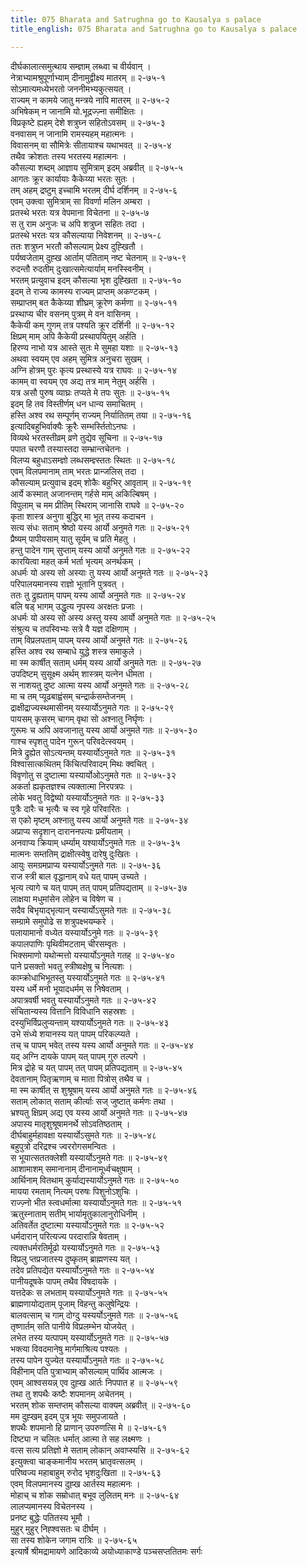 ```yaml
---
title: 075 Bharata and Satrughna go to Kausalya s palace
title_english: 075 Bharata and Satrughna go to Kausalya s palace

---
```


<div class="audioEmbed"  caption="श्रीराम-हरिसीताराममूर्ति-घनपाठिभ्यां वचनम्" src="https://archive.org/download/Ramayana-recitation-Sriram-harisItArAmamUrti-Ghanapaati-v2/Kanda_2/Kanda_2_AYK-075-Bharatha_Kousalya_Samvadaha.mp3"></div>

दीर्घकालात्समुत्थाय सम्ज्ञाम् लब्ध्वा च वीर्यवान् ।  
नेत्राभ्यामश्रुपूर्णाभ्याम् दीनामुद्वीक्ष्य मातरम् ॥ २-७५-१  
सोऽमात्यमध्येभरतो जननीमभ्यकुत्सयत् ।  
राज्यम् न कामये जातु मन्त्रये नापि मातरम् ॥ २-७५-२  
अभिषेकम् न जानामि यो.भूद्रज्ज़्ना समीक्षितः ।  
विप्रकृष्टे ह्यहम् देशे शत्रुघ्न सहितोऽवसम् ॥ २-७५-३  
वनवासम् न जानामि रामस्यहम् महात्मनः ।  
विवासनम् वा सौमित्रेः सीतायाश्च यथाभवत् ॥ २-७५-४  
तथैव क्रोशतः तस्य भरतस्य महात्मनः ।  
कौसल्या शब्दम् आज्ञाय सुमित्राम् इदम् अब्रवीत् ॥ २-७५-५  
आगतः क्रूर कार्यायाः कैकेय्या भरतः सुतः ।  
तम् अहम् द्रष्टुम् इच्चामि भरतम् दीर्घ दर्शिनम् ॥ २-७५-६  
एवम् उक्त्वा सुमित्राम् सा विवर्णा मलिन अम्बरा ।  
प्रतस्थे भरतः यत्र वेपमाना विचेतना ॥ २-७५-७  
स तु राम अनुजः च अपि शत्रुघ्न सहितः तदा ।  
प्रतस्थे भरतः यत्र कौसल्याया निवेशनम् ॥ २-७५-८  
ततः शत्रुघ्न भरतौ कौसल्याम् प्रेक्ष्य दुह्खितौ ।  
पर्यष्वजेताम् दुह्ख आर्ताम् पतिताम् नष्ट चेतनाम् ॥ २-७५-९  
रुदन्तौ रुदतीम् दुःखात्समेत्यार्याम् मनस्स्विनीम् ।  
भरतम् प्रत्युवाच इदम् कौसल्या भृश दुह्खिता ॥ २-७५-१०  
इदम् ते राज्य कामस्य राज्यम् प्राप्तम् अकण्टकम् ।  
सम्प्राप्तम् बत कैकेय्या शीघ्रम् क्रूरेण कर्मणा ॥ २-७५-११  
प्रस्थाप्य चीर वसनम् पुत्रम् मे वन वासिनम् ।  
कैकेयी कम् गुणम् तत्र पश्यति क्रूर दर्शिनी ॥ २-७५-१२  
क्षिप्रम् माम् अपि कैकेयी प्रस्थापयितुम् अर्हति ।  
हिरण्य नाभो यत्र आस्ते सुतः मे सुमहा यशाः ॥ २-७५-१३  
अथवा स्वयम् एव अहम् सुमित्र अनुचरा सुखम् ।  
अग्नि होत्रम् पुरः कृत्य प्रस्थास्ये यत्र राघवः ॥ २-७५-१४  
कामम् वा स्वयम् एव अद्य तत्र माम् नेतुम् अर्हसि ।  
यत्र असौ पुरुष व्याघ्रः तप्यते मे तपः सुतः ॥ २-७५-१५  
इदम् हि तव विस्तीर्णम् धन धान्य समाचितम् ।  
हस्ति अश्व रथ सम्पूर्णम् राज्यम् निर्यातितम् तया ॥ २-७५-१६  
इत्यादिबहुभिर्वाक्यैः क्रूरैः सम्भर्स्तितोऽनघः ।  
विव्यथे भरतस्तीव्रम् व्रणे तुद्येव सूचिना ॥ २-७५-१७  
पपात चरणौ तस्यास्तदा सम्भ्रान्तचेतनः ।  
विलप्य बहुधाऽसम्ज्ञो लब्धसम्ज्ञ्स्ततः स्थितः ॥ २-७५-१८  
एवम् विलपमानाम् ताम् भरतः प्रान्जलिस् तदा ।  
कौसल्याम् प्रत्युवाच इदम् शोकैः बहुभिर् आवृताम् ॥ २-७५-१९  
आर्ये कस्मात् अजानन्तम् गर्हसे माम् अकिल्बिषम् ।  
विपुलाम् च मम प्रीतिम् स्थिराम् जानासि राघवे ॥ २-७५-२०  
कृता शास्त्र अनुगा बुद्धिर् मा भूत् तस्य कदाचन ।  
सत्य संधः सताम् श्रेष्ठो यस्य आर्यो अनुमते गतः ॥ २-७५-२१  
प्रैष्यम् पापीयसाम् यातु सूर्यम् च प्रति मेहतु ।  
हन्तु पादेन गाम् सुप्ताम् यस्य आर्यो अनुमते गतः ॥ २-७५-२२  
कारयित्वा महत् कर्म भर्ता भृत्यम् अनर्थकम् ।  
अधर्मः यो अस्य सो अस्याः तु यस्य आर्यो अनुमते गतः ॥ २-७५-२३  
परिपालयमानस्य राज्ञो भूतानि पुत्रवत् ।  
ततः तु द्रुह्यताम् पापम् यस्य आर्यो अनुमते गतः ॥ २-७५-२४  
बलि षड् भागम् उद्धृत्य नृपस्य अरक्षतः प्रजाः ।  
अधर्मः यो अस्य सो अस्य अस्तु यस्य आर्यो अनुमते गतः ॥ २-७५-२५  
संश्रुत्य च तपस्विभ्यः सत्रे वै यज्ञ दक्षिणाम् ।  
ताम् विप्रलपताम् पापम् यस्य आर्यो अनुमते गतः ॥ २-७५-२६  
हस्ति अश्व रथ सम्बाधे युद्धे शस्त्र समाकुले ।  
मा स्म कार्षीत् सताम् धर्मम् यस्य आर्यो अनुमते गतः ॥ २-७५-२७  
उपदिष्टम् सुसूक्ष्म अर्थम् शास्त्रम् यत्नेन धीमता ।  
स नाशयतु दुष्ट आत्मा यस्य आर्यो अनुमते गतः ॥ २-७५-२८  
मा च तम् प्यूढबाह्वंसम् चन्द्रार्कसम्तेजनम् ।  
द्राक्षीद्राज्यस्थमासीनम् यस्यार्योऽनुमते गतः ॥ २-७५-२९  
पायसम् कृसरम् चागम् वृथा सो अश्नातु निर्घृणः ।  
गुरूमः च अपि अवजानातु यस्य आर्यो अनुमते गतः ॥ २-७५-३०  
गाश्च स्पृशतु पादेन गुरून् परिवदेत्स्वयम् ।  
मित्रे द्रुह्येत सोऽत्यन्तम् यस्यार्योऽनुमते गतः ॥ २-७५-३१  
विश्वासात्कथितम् किंचित्परिवादम् मिथः क्वचित् ।  
विवृणोतु स दुष्टात्मा यस्यार्योओऽनुमते गतः ॥ २-७५-३२  
अकर्ता ह्यकृतज्ञश्च त्यक्तात्मा निरपत्रपः ।  
लोके भवतु विद्वेष्यो यस्यार्योऽनुमते गतः ॥ २-७५-३३  
पुत्रैः दारैः च भृत्यैः च स्व गृहे परिवारितः ।  
स एको मृष्टम् अश्नातु यस्य आर्यो अनुमते गतः ॥ २-७५-३४  
अप्राप्य सदृशान् दाराननपत्यः प्रमीयताम् ।  
अनवाप्य क्रियाम् धर्म्याम् यश्यार्योऽनुमते गतः ॥ २-७५-३५  
मात्मनः सम्ततिम् द्राक्षीत्स्वेषु दारेषु दुःखितः ।  
आयुः समग्रमप्राप्य यस्यार्योऽनुमते गतः ॥ २-७५-३६  
राज स्त्री बाल वृद्धानाम् वधे यत् पापम् उच्यते ।  
भृत्य त्यागे च यत् पापम् तत् पापम् प्रतिपद्यताम् ॥ २-७५-३७  
लाक्षया मधुमांसेन लोहेन च विषेण च ।  
सदैव बिभृयाद्भृत्यान् यस्यार्योऽसुमते गतः ॥ २-७५-३८  
सम्ग्रामे समुपोढे स शत्रुपक्ष्भयम्करे ।  
पलायामानो वध्येत यस्यार्योऽनुमे गतः ॥ २-७५-३९  
कपालपाणिः पृथिवीमटताम् चीरसम्वृतः ।  
भिक्समाणो यथोन्मत्तो यस्यार्योऽनुमते गतह् ॥ २-७५-४०  
पाने प्रसक्तो भवतु स्त्रीष्वक्षेषु च नित्यशः ।  
काम्क्रोधाभिभूतस्तु यस्यार्योऽनुमते गतः ॥ २-७५-४१  
यस्य धर्मे मनो भूयादधर्मम् स निषेवताम् ।  
अपात्रवर्षी भवतु यस्यार्योऽनुमते गतः ॥ २-७५-४२  
संचितान्यस्य वित्तानि विविधानि सहस्रशः ।  
दस्युभिर्विप्रलुप्यन्ताम् यश्यार्योऽनुमते गतः ॥ २-७५-४३  
उभे संध्ये शयानस्य यत् पापम् परिकल्प्यते ।  
तच् च पापम् भवेत् तस्य यस्य आर्यो अनुमते गतः ॥ २-७५-४४  
यद् अग्नि दायके पापम् यत् पापम् गुरु तल्पगे ।  
मित्र द्रोहे च यत् पापम् तत् पापम् प्रतिपद्यताम् ॥ २-७५-४५  
देवतानाम् पितृऋणाम् च माता पित्रोस् तथैव च ।  
मा स्म कार्षीत् स शुश्रूषाम् यस्य आर्यो अनुमते गतः ॥ २-७५-४६  
सताम् लोकात् सताम् कीर्त्याः सज् जुष्टात् कर्मणः तथा ।  
भ्रश्यतु क्षिप्रम् अद्य एव यस्य आर्यो अनुमते गतः ॥ २-७५-४७  
अपास्य मातृशुश्रूषामनर्थे सोऽवतिष्ठताम् ।  
दीर्घबाहुर्महावक्षा यस्यार्योऽसुमते गतः ॥ २-७५-४८  
बहुपुत्रो दरिद्रश्च ज्वररोगसमन्वितः ।  
स भूयात्सततक्लेशी यस्यार्योऽनुमते गतः ॥ २-७५-४९  
आशामाशम् समानानाम् दीनानामूर्ध्वचक्षुषाम् ।  
आर्थिनाम् वितथाम् कुर्याद्यस्यार्योऽनुमते गतः ॥ २-७५-५०  
मायया रमताम् नित्यम् परुषः पिशुनोऽशुचिः ।  
राज्ज़्नो भीत स्त्वधर्मात्मा यस्यार्योऽनुमते गतः ॥ २-७५-५१  
ऋतुस्नाताम् सतीम् भार्यामृतुकालानुरोधिनीम् ।  
अतिवर्तेत दुष्टात्मा यस्यार्योऽनुमते गतः ॥ २-७५-५२  
धर्मदारान् परित्यज्य परदारान्नि षेवताम् ।  
त्यक्तधर्मरतिर्मूढो यस्यार्योऽनुमते गतः ॥ २-७५-५३  
विप्रलु प्तप्रजातस्य दुष्कृतम् ब्राह्मणस्य यत् ।  
तदेव प्रतिपद्येत यस्यार्योऽनुमते गतः ॥ २-७५-५४  
पानीयदूषके पापम् तथैव विषदायके ।  
यत्तदेकः स लभताम् यस्यार्योऽनुमते गतः ॥ २-७५-५५  
ब्राह्मणायोद्यताम् पूजाम् विहन्तु कलुषेन्द्रियः ।  
बालवत्साम् च गाम् दोग्दु यस्यर्योऽनुमते गतः ॥ २-७५-५६  
तृष्णार्तम् सति पानीये विप्रलम्भेन योजयेत् ।  
लभेत तस्य यत्पापम् यस्यार्योऽनुमते गतः ॥ २-७५-५७  
भक्त्या विवदमानेषु मार्गमाश्रित्य पश्यतः ।  
तस्य पापेन युज्येत यस्यार्योऽनुमते गतः ॥ २-७५-५८  
विहीनाम् पति पुत्राभ्याम् कौसल्याम् पार्थिव आत्मजः ।  
एवम् आश्वसयन्न् एव दुह्ख आर्तः निपपात ह ॥ २-७५-५९  
तथा तु शपथैः कष्टैः शपमानम् अचेतनम् ।  
भरतम् शोक सम्तप्तम् कौसल्या वाक्यम् अब्रवीत् ॥ २-७५-६०  
मम दुह्खम् इदम् पुत्र भूयः समुपजायते ।  
शपथैः शपमानो हि प्राणान् उपरुणत्सि मे ॥ २-७५-६१  
दिष्ट्या न चलितः धर्मात् आत्मा ते सह लक्ष्मणः ।  
वत्स सत्य प्रतिज्ञो मे सताम् लोकान् अवाप्स्यसि ॥ २-७५-६२  
इत्युक्त्वा चाङ्कमानीय भरतम् भ्रातृवत्सलम् ।  
परिष्वज्य महाबाहुम् रुरोद भृशदुःखिता ॥ २-७५-६३  
एवम् विलपमानस्य दुह्ख आर्तस्य महात्मनः ।  
मोहाच् च शोक सम्रोधात् बभूव लुलितम् मनः ॥ २-७५-६४  
लालप्यमानस्य विचेतनस्य ।  
प्रनष्ट बुद्धेः पतितस्य भूमौ ।  
मुहुर् मुहुर् निह्श्वसतः च दीर्घम् ।  
सा तस्य शोकेन जगाम रात्रिः ॥ २-७५-६५  
इत्यार्षे श्रीमद्रामायणे आदिकाव्ये अयोध्याकाण्डे पञ्चसप्ततितमः सर्गः